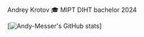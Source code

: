 <!--
**Andy-Messer/Andy-Messer** is a ✨ _special_ ✨ repository because its `README.md` (this file) appears on your GitHub profile.
-->
Andrey Krotov
🎓 MIPT DIHT bachelor 2024

[![Andy-Messer's GitHub stats](https://github-readme-stats.vercel.app/api?username=Andy-Messer&count_private=true&show_icons=true&theme=gotham)]
<!--
- 🔭 I’m currently working on ...
- 🌱 I’m currently learning ...
- 👯 I’m looking to collaborate on ...
- 🤔 I’m looking for help with ...
- 💬 Ask me about ...
- 📫 How to reach me: ...
- 😄 Pronouns: ...
- ⚡ Fun fact: ...
-->
